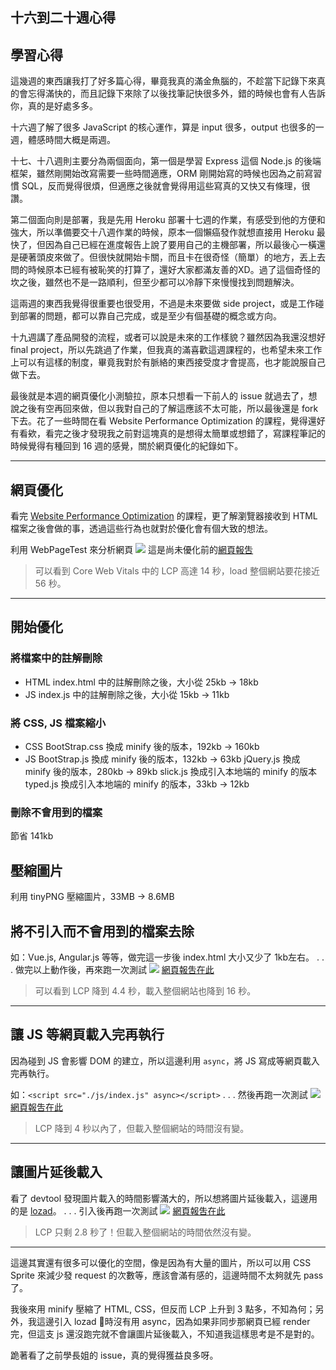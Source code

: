 ## 十六到二十週心得

## 學習心得

這幾週的東西讓我打了好多篇心得，畢竟我真的滿金魚腦的，不趁當下記錄下來真的會忘得滿快的，而且記錄下來除了以後找筆記快很多外，錯的時候也會有人告訴你，真的是好處多多。

十六週了解了很多 JavaScript 的核心運作，算是 input 很多，output 也很多的一週，體感時間大概是兩週。

十七、十八週則主要分為兩個面向，第一個是學習 Express 這個 Node.js 的後端框架，雖然剛開始改寫需要一些時間適應，ORM 剛開始寫的時候也因為之前寫習慣 SQL，反而覺得很煩，但適應之後就會覺得用這些寫真的又快又有條理，很讚。

第二個面向則是部署，我是先用 Heroku 部署十七週的作業，有感受到他的方便和強大，所以準備要交十八週作業的時候，原本一個懶癌發作就想直接用 Heroku 最快了，但因為自己已經在進度報告上說了要用自己的主機部署，所以最後心一橫還是硬著頭皮來做了。但很快就開始卡關，而且卡在很奇怪（簡單）的地方，丟上去問的時候原本已經有被恥笑的打算了，還好大家都滿友善的XD。過了這個奇怪的坎之後，雖然也不是一路順利，但至少都可以冷靜下來慢慢找到問題解決。

這兩週的東西我覺得很重要也很受用，不過是未來要做 side project，或是工作碰到部署的問題，都可以靠自己完成，或是至少有個基礎的概念或方向。

十九週講了產品開發的流程，或者可以說是未來的工作樣貌？雖然因為我還沒想好 final project，所以先跳過了作業，但我真的滿喜歡這週課程的，也希望未來工作上可以有這樣的制度，畢竟我對於有脈絡的東西接受度才會提高，也才能說服自己做下去。

最後就是本週的網頁優化小測驗拉，原本只想看一下前人的 issue 就過去了，想說之後有空再回來做，但以我對自己的了解這應該不太可能，所以最後還是 fork 下去。花了一些時間在看 Website Performance Optimization 的課程，覺得還好有看欸，看完之後才發現我之前對這塊真的是想得太簡單或想錯了，寫課程筆記的時候覺得有種回到 16 週的感覺，關於網頁優化的紀錄如下。

---

## 網頁優化

看完 [Website Performance Optimization](https://www.udacity.com/course/website-performance-optimization--ud884) 的課程，更了解瀏覽器接收到 HTML 檔案之後會做的事，透過這些行為也就對於優化會有個大致的想法。

利用 WebPageTest 來分析網頁
![](https://i.imgur.com/N7jl4QI.png)
這是尚未優化前的[網頁報吿](https://www.webpagetest.org/result/201023_Di60_031aa94d448e3ec6468d44b6c889796e/)
>可以看到 Core Web Vitals 中的 LCP 高達 14 秒，load 整個網站要花接近 56 秒。

---
## 開始優化

### 將檔案中的註解刪除
* HTML
index.html 中的註解刪除之後，大小從 25kb -> 18kb
* JS
index.js 中的註解刪除之後，大小從 15kb -> 11kb

### 將 CSS, JS 檔案縮小
* CSS
BootStrap.css 換成 minify 後的版本，192kb -> 160kb
* JS
BootStrap.js 換成 minify 後的版本，132kb -> 63kb
jQuery.js 換成 minify 後的版本，280kb -> 89kb
slick.js 換成引入本地端的 minify 的版本
typed.js 換成引入本地端的 minify 的版本，33kb -> 12kb

### 刪除不會用到的檔案
節省 141kb

## 壓縮圖片
利用 tinyPNG 壓縮圖片，33MB -> 8.6MB

## 將不引入而不會用到的檔案去除
如：Vue.js, Angular.js 等等，做完這一步後 index.html 大小又少了 1kb左右。
.
.
.
做完以上動作後，再來跑一次測試
![](https://i.imgur.com/bAcoc8s.png)
[網頁報吿在此](https://www.webpagetest.org/result/201024_Di8R_ad1f7f58ea6039ec0d2240ff46f369ba/)
>可以看到 LCP 降到 4.4 秒，載入整個網站也降到 16 秒。

---
## 讓 JS 等網頁載入完再執行

因為碰到 JS 會影響 DOM 的建立，所以這邊利用 `async`，將 JS 寫成等網頁載入完再執行。

如：`<script src="./js/index.js" async></script>`
.
.
.
然後再跑一次測試
![](https://i.imgur.com/16qtdAm.png)
[網頁報吿在此](https://www.webpagetest.org/result/201024_DiGM_43f8e9d4d528a9231268cc2be6f6ab63/)
>LCP 降到 4 秒以內了，但載入整個網站的時間沒有變。

---
## 讓圖片延後載入

看了 devtool 發現圖片載入的時間影響滿大的，所以想將圖片延後載入，這邊用的是 [lozad](https://github.com/ApoorvSaxena/lozad.js)。
.
.
.
引入後再跑一次測試
![](https://i.imgur.com/LHoIpKr.png)
[網頁報吿在此](https://www.webpagetest.org/result/201024_DiRK_afa1b19e5cd660b56f4ac0a1f5da3301/)
>LCP 只剩 2.8 秒了！但載入整個網站的時間依然沒有變。

---
這邊其實還有很多可以優化的空間，像是因為有大量的圖片，所以可以用 CSS Sprite 來減少發 request 的次數等，應該會滿有感的，這邊時間不太夠就先 pass 了。

我後來用 minify 壓縮了 HTML, CSS，但反而 LCP 上升到 3 點多，不知為何；另外，我這邊引入 lozad 時沒有用 async，因為如果非同步那網頁已經 render 完，但這支 js 還沒跑完就不會讓圖片延後載入，不知道我這樣思考是不是對的。

跪著看了之前學長姐的 issue，真的覺得獲益良多呀。